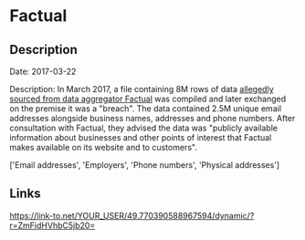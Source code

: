 # Factual

## Description

Date: 2017-03-22

Description:
In March 2017, a file containing 8M rows of data <a href="https://www.troyhunt.com/when-is-data-public-and-2-5m-public-factual-records" target="_blank" rel="noopener">allegedly sourced from data aggregator Factual</a> was compiled and later exchanged on the premise it was a &quot;breach&quot;. The data contained 2.5M unique email addresses alongside business names, addresses and phone numbers. After consultation with Factual, they advised the data was &quot;publicly available information about businesses and other points of interest that Factual makes available on its website and to customers&quot;.


['Email addresses', 'Employers', 'Phone numbers', 'Physical addresses']

## Links

https://link-to.net/YOUR_USER/49.770390588967594/dynamic/?r=ZmFjdHVhbC5jb20=